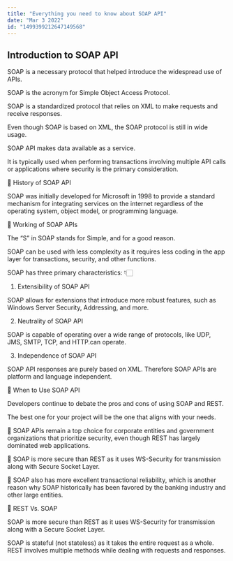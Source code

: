 ```yaml
---
title: "Everything you need to know about SOAP API"
date: "Mar 3 2022"
id: "1499399212647149568"
---
```


## Introduction to SOAP API

<Tweet>

SOAP is a necessary protocol that helped introduce the widespread use of APIs.

SOAP is the acronym for Simple Object Access Protocol.

</Tweet>

<Tweet>

SOAP is a standardized protocol that relies on XML to make requests and receive responses.

Even though SOAP is based on XML, the SOAP protocol is still in wide usage.

</Tweet>

<Tweet>

SOAP API makes data available as a service.

It is typically used when performing transactions involving multiple API calls or applications where security is the primary consideration.

</Tweet>

<Tweet>

📌 History of SOAP API

SOAP was initially developed for Microsoft in 1998 to provide a standard mechanism for integrating services on the internet regardless of the operating system, object model, or programming language.

</Tweet>

<Tweet>

📌 Working of SOAP APIs

The “S” in SOAP stands for Simple, and for a good reason.

SOAP can be used with less complexity as it requires less coding in the app layer for transactions, security, and other functions.

</Tweet>

<Tweet>

SOAP has three primary characteristics: 👇🏻

</Tweet>

<Tweet>

1. Extensibility of SOAP API

SOAP allows for extensions that introduce more robust features, such as Windows Server Security, Addressing, and more.

</Tweet>

<Tweet>

2. Neutrality of SOAP API

SOAP is capable of operating over a wide range of protocols, like UDP, JMS, SMTP, TCP, and HTTP.can operate.

</Tweet>

<Tweet>

3. Independence of SOAP API

SOAP API responses are purely based on XML. Therefore SOAP APIs are platform and language independent.

</Tweet>

<Tweet>

📌 When to Use SOAP API

Developers continue to debate the pros and cons of using SOAP and REST.

The best one for your project will be the one that aligns with your needs.

</Tweet>

<Tweet>

🔹 SOAP APIs remain a top choice for corporate entities and government organizations that prioritize security, even though REST has largely dominated web applications.

</Tweet>

<Tweet>

🔹 SOAP is more secure than REST as it uses WS-Security for transmission along with Secure Socket Layer.

</Tweet>

<Tweet>

🔹 SOAP also has more excellent transactional reliability, which is another reason why SOAP historically has been favored by the banking industry and other large entities.

</Tweet>

<Tweet>

📌 REST Vs. SOAP
 
SOAP is more secure than REST as it uses WS-Security for transmission along with a Secure Socket Layer.

SOAP is stateful (not stateless) as it takes the entire request as a whole. REST involves multiple methods while dealing with requests and responses.

</Tweet>

